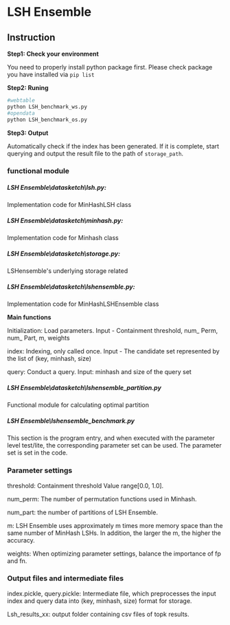 <div>
    <h1>LSH Ensemble</h1>
</div>


<h2>Instruction</h2>

**Step1: Check your environment**

You need to properly install python package first. Please check package you have installed via `pip list`

**Step2: Runing**

```sh
#webtable
python LSH_benchmark_ws.py
#opendata
python LSH_benchmark_os.py
```

**Step3: Output**

Automatically check if the index has been generated. If it is complete, start querying and output the result file to the path of `storage_path`.


### functional module

##### LSH Ensemble\datasketch\lsh.py:  

Implementation code for MinHashLSH class

##### LSH Ensemble\datasketch\minhash.py: 

Implementation code for Minhash class

##### LSH Ensemble\datasketch\storage.py: 

LSHensemble's underlying storage related

##### LSH Ensemble\datasketch\lshensemble.py: 

Implementation code for MinHashLSHEnsemble class

**Main functions**

Initialization: Load parameters. Input - Containment threshold, num_ Perm, num_ Part, m, weights

index: Indexing, only called once. Input - The candidate set represented by the list of (key, minhash, size)

query: Conduct a query. Input: minhash and size of the query set

##### LSH Ensemble\datasketch\lshensemble_partition.py

Functional module for calculating optimal partition

##### LSH Ensemble\lshensemble_benchmark.py

This section is the program entry, and when executed with the parameter level test/lite, the corresponding parameter set can be used. The parameter set is set in the code.


### Parameter settings

threshold: Containment threshold Value range[0.0, 1.0].

num_perm: The number of permutation functions used in Minhash.

num_part: the number of partitions of LSH Ensemble.

m: LSH Ensemble uses approximately m times more memory space than the same number of MinHash LSHs. In addition, the larger the m, the higher the accuracy.

weights: When optimizing parameter settings, balance the importance of fp and fn.

### Output files and intermediate files

index.pickle, query.pickle: Intermediate file, which preprocesses the input index and query data into (key, minhash, size) format for storage.

Lsh_results_xx: output folder containing csv files of topk results.